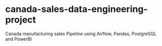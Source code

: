 # canada-sales-data-engineering-project
Canada manufacturing sales Pipeline using Airflow, Pandas, PostgreSQL and PowerBI
